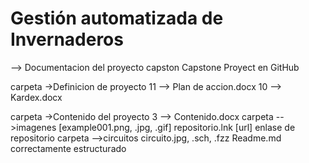 # Gestión automatizada de Invernaderos
--> Documentacion del proyecto capston 
Capstone Proyect en GitHub

carpeta ->Definicion de proyecto 
		11 --> Plan de accion.docx
		10 --> Kardex.docx

carpeta  ->Contenido del proyecto 
		3  --> Contenido.docx
		carpeta -->imagenes
			[example001.png, .jpg, .gif]
		repositorio.lnk  [url] enlase de repositorio
		carpeta -->circuitos
			circuito.jpg, .sch, .fzz
Readme.md correctamente estructurado
